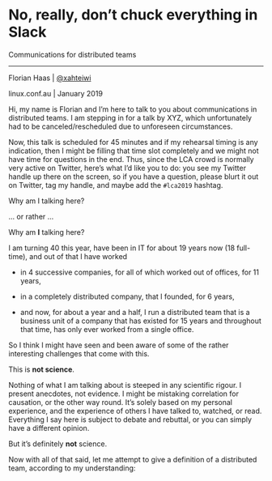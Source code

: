 # No, really, don’t chuck everything in Slack
Communications for distributed teams

* * *

Florian Haas | [@xahteiwi](https://twitter.com/xahteiwi)

linux.conf.au | January 2019

<!-- Note -->

Hi, my name is Florian and I’m here to talk to you about
communications in distributed teams. I am stepping in for a talk by
XYZ, which unfortunately had to be canceled/rescheduled due to
unforeseen circumstances.

Now, this talk is scheduled for 45 minutes and if my rehearsal timing
is any indication, then I might be filling that time slot completely
and we might not have time for questions in the end. Thus, since the
LCA crowd is normally very active on Twitter, here’s what I’d like you
to do: you see my Twitter handle up there on the screen, so if you
have a question, please blurt it out on Twitter, tag my handle, and
maybe add the `#lca2019` hashtag.


Why am I talking here?

<!-- Note -->
... or rather ...


Why am **I** talking here?

<!-- Note -->

I am turning 40 this year, have been in IT for about 19 years now (18
full-time), and out of that I have worked

* in 4 successive companies, for all of which worked out of offices,
  for 11 years, 

* in a completely distributed company, that I founded, for 6 years,

* and now, for about a year and a half, I run a distributed team that
  is a business unit of a company that has existed for 15 years and
  throughout that time, has only ever worked from a single office.

So I think I might have seen and been aware of some of the rather
interesting challenges that come with this.


This is **not science**.

<!-- Note -->
Nothing of what I am talking about is steeped in any scientific
rigour. I present anecdotes, not evidence. I might be mistaking
correlation for causation, or the other way round. It’s solely based
on my personal experience, and the experience of others I have talked
to, watched, or read. Everything I say here is subject to debate and
rebuttal, or you can simply have a different opinion.

But it’s definitely **not** science.

Now with all of that said, let me attempt to give a definition of a
distributed team, according to my understanding:
